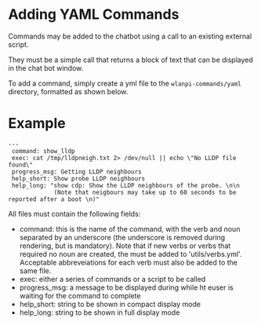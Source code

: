 # Adding YAML Commands

Commands may be added to the chatbot using a call to an existing external script.

They must be a simple call that returns a block of text that can be displayed in the chat bot window.

To add a command, simply create a yml file to the `wlanpi-commands/yaml` directory, formatted as shown below.

# Example

```
---
 command: show_lldp
 exec: cat /tmp/lldpneigh.txt 2> /dev/null || echo \"No LLDP file found\"
 progress_msg: Getting LLDP neighbours
 help_short: Show probe LLDP neighbours
 help_long: "show cdp: Show the LLDP neighbours of the probe. \n\n
             (Note that neigbours may take up to 60 seconds to be reported after a boot \n)"  
```

All files must contain the following fields:
 - command: this is the name of the command, with the verb and noun separated by an underscore (the underscore is removed during rendering, but is mandatory). Note that if new verbs or verbs that required no noun are created, the must be added to 'utils/verbs.yml'. Acceptable abbreveiations for each verb must also be added to the same file.
 - exec: either a series of commands or a script to be called
 - progress_msg: a message to be displayed during while ht euser is waiting for the command to complete
 - help_short: string to be shown in compact display mode
 - help_long: string to be shown in full display mode